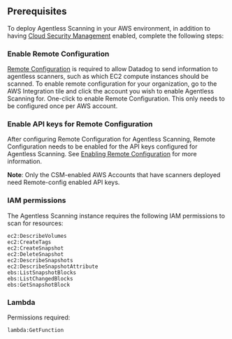
## Prerequisites

To deploy Agentless Scanning in your AWS environment, in addition to having [Cloud Security Management][3] enabled, complete the following steps:

### Enable Remote Configuration

[Remote Configuration][1] is required to allow Datadog to send information to agentless scanners, such as which EC2 compute instances should be scanned. To enable remote configuration for your organization, go to the AWS Integration tile and click the account you wish to enable Agentless Scanning for. One-click to enable Remote Configuration. This only needs to be configured once per AWS account.

### Enable API keys for Remote Configuration

After configuring Remote Configuration for Agentless Scanning, Remote Configuration needs to be enabled for the API keys configured for Agentless Scanning. See [Enabling Remote Configuration][2] for more information.

**Note**: Only the CSM-enabled AWS Accounts that have scanners deployed need Remote-config enabled API keys.

###  IAM permissions

The Agentless Scanning instance requires the following IAM permissions to scan for resources:

```
ec2:DescribeVolumes
ec2:CreateTags
ec2:CreateSnapshot
ec2:DeleteSnapshot
ec2:DescribeSnapshots
ec2:DescribeSnapshotAttribute
ebs:ListSnapshotBlocks
ebs:ListChangedBlocks
ebs:GetSnapshotBlock
```

### Lambda

Permissions required:
```
lambda:GetFunction
```


[1]: /agent/remote_config/?tab=configurationyamlfile
[2]: /agent/remote_config/?tab=configurationyamlfile#enabling-remote-configuration
[3]: /security/cloud_security_management/setup